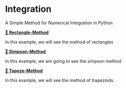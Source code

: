 # Integration
A Simple Method for Numerical Integration in Python

**[📁 Rectangle-Method](/Rectangle)**

In this example, we will see the method of rectangles

**[📁 Simpson-Method](/Simpson)**

In this example, we are going to see the simpson method

**[📁 Tapeze-Method](/Tapeze)**

In this example, we will see the method of trapezoids

